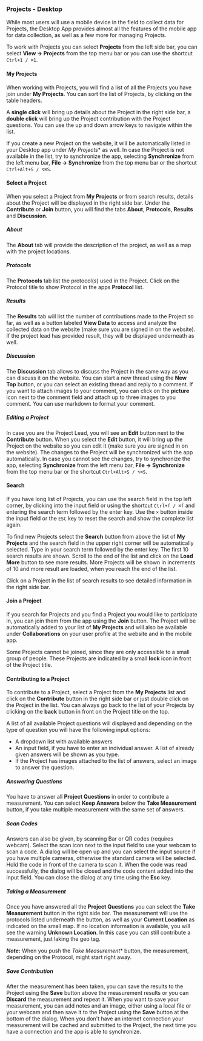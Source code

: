 ### Projects - Desktop

While most users will use a mobile device in the field to collect data for Projects, the Desktop App provides almost all the features of the mobile app for data collection, as well as a few more for managing Projects.

To work with Projects you can select **Projects** from the left side bar, you can select **View -> Projects** from the top menu bar or you can use the shortcut `Ctrl+1 / ⌘1`.

#### My Projects

When working with Projects, you will find a list of all the Projects you have join under **My Projects**. You can sort the list of Projects, by clicking on the table headers.

A **single click** will bring up details about the Project in the right side bar, a **double click** will bring up the Project contribution with the Project questions. You can use the up and down arrow keys to navigate within the list.

If you create a new Project on the website, it will be automatically listed in your Desktop app under *My Projects** as well. In case the Project is not available in the list, try to synchronize the app, selecting **Synchronize** from the left menu bar, **File -> Synchronize** from the top menu bar or the shortcut `Ctrl+Alt+S / ⌥⌘S`.

#### Select a Project

When you select a Project from **My Projects** or from search results, details about the Project will be displayed in the right side bar. Under the **Contribute** or **Join** button, you will find the tabs **About**, **Protocols**, **Results** and **Discussion**.

##### About

The **About** tab will provide the description of the project, as well as a map with the project locations.

##### Protocols

The **Protocols** tab list the protocol(s) used in the Project. Click on the Protocol title to show Protocol in the apps **Protocol** list.

##### Results

The **Results** tab will list the number of contributions made to the Project so far, as well as a button labeled **View Data** to access and analyze the collected data on the website (make sure you are signed in on the website). If the project lead has provided result, they will be displayed underneath as well.

##### Discussion

The **Discussion** tab allows to discuss the Project in the same way as you can discuss it on the website. You can start a new thread using the **New Top** button, or you can select an existing thread and reply to a comment. If you want to attach images to your comment, you can click on the **picture** icon next to the comment field and attach up to three images to you comment. You can use markdown to format your comment.

##### Editing a Project

In case you are the Project Lead, you will see an **Edit** button next to the **Contribute** button. When you select the **Edit** button, it will bring up the Project on the website so you can edit it (make sure you are signed in on the website). The changes to the Project will be synchronized with the app automatically. In case you cannot see the changes, try to synchronize the app, selecting **Synchronize** from the left menu bar, **File -> Synchronize** from the top menu bar or the shortcut `Ctrl+Alt+S / ⌥⌘S`.

#### Search

If you have long list of Projects, you can use the search field in the top left corner, by clicking into the input field or using the shortcut `Ctrl+f / ⌘f` and entering the search term followed by the enter key. Use the `×` button inside the input field or the `ESC` key to reset the search and show the complete list again.

To find new Projects select the **Search** button from above the list of **My Projects** and the search field in the upper right corner will be automatically selected. Type in your search term followed by the enter key. The first 10 search results are shown. Scroll to the end of the list and click on the **Load More** button to see more results. More Projects will be shown in increments of 10 and more result are loaded, when you reach the end of the list.

Click on a Project in the list of search results to see detailed information in the right side bar.

#### Join a Project

If you search for Projects and you find a Project you would like to participate in, you can join them from the app using the **Join** button. The Project will be automatically added to your list of **My Projects** and will also be available under **Collaborations** on your user profile at the website and in the mobile app.

Some Projects cannot be joined, since they are only accessible to a small group of people. These Projects are indicated by a small **lock** icon in front of the Project title.

#### Contributing to a Project

To contribute to a Project, select a Project from the **My Projects** list and click on the **Contribute** button in the right side bar or just double click on the Project in the list. You can always go back to the list of your Projects by clicking on the **back** button in front on the Project title on the top.

A list of all available Project questions will displayed and depending on the type of question you will have the following input options:

+ A dropdown list with available answers
+ An input field, if you have to enter an individual answer. A list of already given answers will be shown as you type.
+ If the Project has images attached to the list of answers, select an image to answer the question.

##### Answering Questions

You have to answer all **Project Questions** in order to contribute a measurement. You can select **Keep Answers** below the **Take Measurement** button, if you take multiple measurement with the same set of answers.

##### Scan Codes

Answers can also be given, by scanning Bar or QR codes (requires webcam). Select the scan icon next to the input field to use your webcam to scan a code. A dialog will be open up and you can select the input source if you have multiple cameras, otherwise the standard camera will be selected. Hold the code in front of the camera to scan it. When the code was read successfully, the dialog will be closed and the code content added into the input field. You can close the dialog at any time using the **Esc** key.

##### Taking a Measurement

Once you have answered all the **Project Questions** you can select the **Take Measurement** button in the right side bar. The measurement will use the protocols listed underneath the button, as well as your **Current Location** as indicated on the small map. If no location information is available, you will see the warning **Unknown Location**. In this case you can still contribute a measurement, just laking the geo tag.

***Note:*** When you push the *Take Measurement** button, the measurement, depending on the Protocol, might start right away.

##### Save Contribution

After the measurement has been taken, you can save the results to the Project using the **Save** button above the measurement results or you can **Discard** the measurement and repeat it. When you want to save your measurement, you can add notes and an image, either using a local file or your webcam and then save it to the Project using the **Save** button at the bottom of the dialog. When you don't have an internet connection your measurement will be cached and submitted to the Project, the next time you have a connection and the app is able to synchronize.